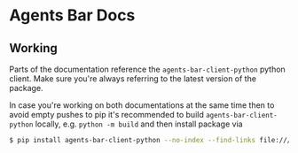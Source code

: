 # Agents Bar Docs

## Working

Parts of the documentation reference the `agents-bar-client-python` python client.
Make sure you're always referring to the latest version of the package.

In case you're working on both documentations at the same time then to avoid empty pushes to pip
it's recommended to build `agents-bar-client-python` locally, e.g. `python -m build` and then install
package via

```sh
$ pip install agents-bar-client-python --no-index --find-links file:///path/to/agents-bar-client-python/dist/
```
